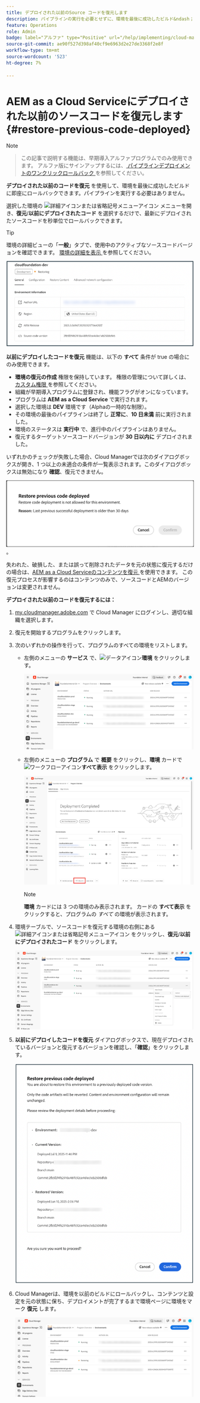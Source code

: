 ```yaml
---
title: デプロイされた以前のSource コードを復元します
description: パイプラインの実行を必要とせずに、環境を最後に成功したビルド&ndash；に復元する方法を説明します。
feature: Operations
role: Admin
badge: label="アルファ" type="Positive" url="/help/implementing/cloud-manager/release-notes/current.md#gitlab-bitbucket"
source-git-commit: ae90f527d398af40cf9e6963d2e27de3368f2e8f
workflow-type: tm+mt
source-wordcount: '523'
ht-degree: 7%

---
```


# AEM as a Cloud Serviceにデプロイされた以前のソースコードを復元します {#restore-previous-code-deployed}

>[!NOTE]
>
>>この記事で説明する機能は、早期導入アルファプログラムでのみ使用できます。 アルファ版にサインアップするには、[ パイプラインデプロイメントのワンクリックロールバック ](/help/implementing/cloud-manager/release-notes/current.md##one-click-rollback) を参照してください。

**デプロイされた以前のコードを復元** を使用して、環境を最後に成功したビルドに即座にロールバックできます。パイプラインを実行する必要はありません。

選択した環境の ![ 詳細アイコンまたは省略記号メニューアイコン ](https://spectrum.adobe.com/static/icons/workflow_18/Smock_More_18_N.svg) メニューを開き、**復元**/**以前にデプロイされたコード** を選択するだけで、最新にデプロイされたソースコードを秒単位でロールバックできます。

>[!TIP]
>
>環境の詳細ビューの「**一般**」タブで、使用中のアクティブなソースコードバージョンを確認できます。 [ 環境の詳細を表示 ](/help/implementing/cloud-manager/manage-environments.md#viewing-environment) を参照してください。
>
>![ 使用中のSource コード バージョン ](/help/operations/assets/environments-view-details-sourcecodeversion.png)

**以前にデプロイしたコードを復元** 機能は、以下の **すべて** 条件が true の場合にのみ使用できます。

* **環境の復元の作成** 権限を保持しています。 権限の管理について詳しくは、[ カスタム権限 ](/help/implementing/cloud-manager/custom-permissions.md) を参照してください。
* 組織が早期導入プログラムに登録され、機能フラグがオンになっています。
* プログラムは **AEM as a Cloud Service** で実行されます。
* 選択した環境は **DEV** 環境です（Alphaの一時的な制限）。
* その環境の最後のパイプラインは終了し **正常に**、**10 日未満** 前に実行されました。
* 環境のステータスは **実行中** で、進行中のパイプラインはありません。
* 復元するターゲットソースコードバージョンが **30 日以内に** デプロイされました。

いずれかのチェックが失敗した場合、Cloud Managerでは次のダイアログボックスが開き、1 つ以上の未適合の条件が一覧表示されます。このダイアログボックスは無効になり **確認**、復元できません。

![ 以前にデプロイしたコードを復元できませんでしたダイアログボックス ](/help/operations/assets/restore-previous-code-deployment-not-allowed.png)。

失われた、破損した、または誤って削除されたデータを元の状態に復元するだけの場合は、[AEM as a Cloud Serviceのコンテンツを復元 ](/help/operations/restore.md) を使用できます。 この復元プロセスが影響するのはコンテンツのみで、ソースコードとAEMのバージョンは変更されません。

**デプロイされた以前のコードを復元するには：**

1. [my.cloudmanager.adobe.com](https://my.cloudmanager.adobe.com/) で Cloud Manager にログインし、適切な組織を選択します。

1. 復元を開始するプログラムをクリックします。

1. 次のいずれかの操作を行って、プログラムのすべての環境をリストします。

   * 左側のメニューの **サービス** で、![ データアイコン ](https://spectrum.adobe.com/static/icons/workflow_18/Smock_Data_18_N.svg)**環境** をクリックします。

     ![「環境」タブ](assets/environments-1.png)

   * 左側のメニューの **プログラム** で **概要** をクリックし、**環境** カードで ![ ワークフローアイコン ](https://spectrum.adobe.com/static/icons/workflow_18/Smock_Workflow_18_N.svg)**すべて表示** をクリックします。

     ![「すべて表示」オプション](assets/environments-2.png)

     >[!NOTE]
     >
     >**環境** カードには 3 つの環境のみ表示されます。 カードの **すべて表示** をクリックすると、プログラムの *すべて* の環境が表示されます。

1. 環境テーブルで、ソースコードを復元する環境の右側にある ![ 詳細アイコンまたは省略記号メニューアイコン ](https://spectrum.adobe.com/static/icons/workflow_18/Smock_More_18_N.svg) をクリックし、**復元**/**以前にデプロイされたコード** をクリックします。

   ![ 省略記号メニューから「以前にデプロイしたコードを復元」オプションを選択 ](/help/operations/assets/restore-previous-code-deployed-menu.png)

1. **以前にデプロイしたコードを復元** ダイアログボックスで、現在デプロイされているバージョンと復元するバージョンを確認し、「**確認**」をクリックします。

   ![ 以前にデプロイしたコードを復元ダイアログボックス ](/help/operations/assets/restore-previous-code-deployed-dialogbox.png)

1. Cloud Managerは、環境を以前のビルドにロールバックし、コンテンツと設定を元の状態に保ち、デプロイメントが完了するまで環境ページに環境をマーク **復元** します。

   ![ アクティベーションの復元 ](/help/operations/assets/restore-previous-code-deployed-restoring.png)
